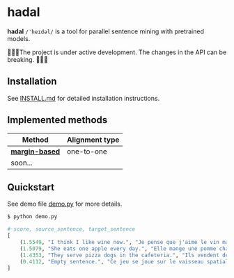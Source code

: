 # hadal

**hadal** ```/ˈheɪdəl/``` is a tool for parallel sentence mining with pretrained models.

🚧🚧🚧The project is under active development. The changes in the API can be breaking. 🚧🚧🚧


## Installation

See [INSTALL.md](INSTALL.md) for detailed installation instructions.


## Implemented methods

| Method                                                                    | Alignment type |
| ------------------------------------------------------------------------- | -------------- |
| **[margin-based](hadal/parallel_sentence_mining/margin_based/README.md)** | one-to-one     |
| soon...                                                                   |                |


## Quickstart

See demo file [demo.py](demo.py) for more details.

```python
$ python demo.py
```

```python
# score, source_sentence, target_sentence
[
    (1.5549, "I think I like wine now.", "Je pense que j'aime le vin maintenant."),
    (1.5079, "She eats one apple every day.", "Elle mange une pomme chaque jour."),
    (1.4353, "They serve pizza dogs in the cafeteria.", "Ils vendent des hot-dogs à la cafétéria."),
    (0.4112, "Empty sentence.", "Ce jeu se joue sur le vaisseau spatial."),
]
```
